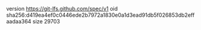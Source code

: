 version https://git-lfs.github.com/spec/v1
oid sha256:d419ea4ef0c0446ede2b7972a1830e0a1d3ead91db5f026853db2effaadaa364
size 29703
